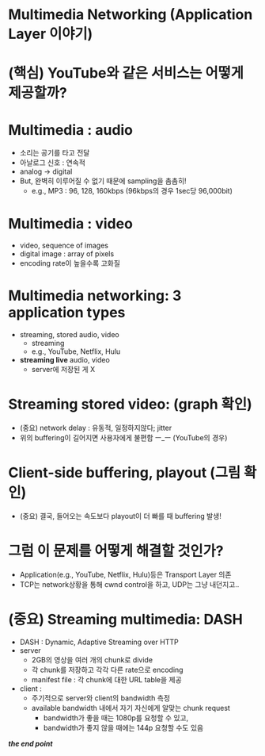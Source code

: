 # Multimedia Networking (Application Layer 이야기)

# (핵심) YouTube와 같은 서비스는 어떻게 제공할까?  

# Multimedia : audio  
* 소리는 공기를 타고 전달  
* 아날로그 신호 : 연속적    
* analog → digital  
* But, 완벽히 이루어질 수 없기 때문에 sampling을 촘촘히!  
  * e.g., MP3 : 96, 128, 160kbps (96kbps의 경우 1sec당 96,000bit)  

# Multimedia : video  
* video, sequence of images  
* digital image : array of pixels  
* encoding rate이 높을수록 고화질  

# Multimedia networking: 3 application types  
* streaming, stored audio, video  
  * streaming
  * e.g., YouTube, Netflix, Hulu
* <b>streaming live</b> audio, video
  * server에 저장된 게 X  

# Streaming stored video: (graph 확인)  
  * (중요) network delay : 유동적, 일정하지않다; jitter  
  * 위의 buffering이 길어지면 사용자에게 불편함 ㅡ_ㅡ  (YouTube의 경우)  

# Client-side buffering, playout (그림 확인)  
  * (중요) 결국, 들어오는 속도보다 playout이 더 빠를 때 buffering 발생!  

# 그럼 이 문제를 어떻게 해결할 것인가?
  * Application(e.g., YouTube, Netflix, Hulu)등은 Transport Layer 의존
  * TCP는 network상황을 통해 cwnd control을 하고, UDP는 그냥 내던지고..  

# (중요) Streaming multimedia: DASH
  * DASH : Dynamic, Adaptive Streaming over HTTP  
  * server
    * 2GB의 영상을 여러 개의 chunk로 divide  
    * 각 chunk를 저장하고 각각 다른 rate으로 encoding  
    * manifest file : 각 chunk에 대한 URL table을 제공  
  * client :  
    * 주기적으로 server와 client의 bandwidth 측정  
    * available bandwidth 내에서 자기 자신에게 알맞는 chunk request  
      * bandwidth가 좋을 때는 1080p를 요청할 수 있고,  
      * bandwidth가 좋지 않을 때에는 144p 요청할 수도 있음  


<b>*the end point*</b>   
